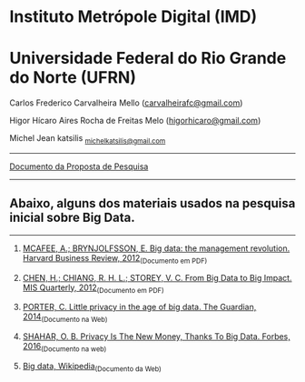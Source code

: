 # Instituto Metrópole Digital (IMD) 
# Universidade Federal do Rio Grande do Norte (UFRN)  
 Carlos Frederico Carvalheira Mello (carvalheirafc@gmail.com)
 
 Higor Hícaro Aires Rocha de Freitas Melo (higorhicaro@gmail.com)
 
 Michel Jean katsilis <sub><href>michelkatsilis@gmail.com</href></sub>

---
[Documento da Proposta de Pesquisa](https://docs.google.com/document/d/1-eenjt3xEVban3LNtvtwyc-XKl3aK__KvSwekbBHDww/edit?usp=sharing)


---
## Abaixo, alguns dos materiais usados na pesquisa inicial sobre Big Data.

---


1. [MCAFEE, A.; BRYNJOLFSSON, E. Big data: the management revolution. Harvard Business Review, 2012](http://tarjomefa.com/wp-content/uploads/2017/04/6539-English-TarjomeFa-1.pdf)<sub>(Documento em PDF)</sub>

2. [CHEN, H.; CHIANG, R. H. L.; STOREY, V. C. From Big Data to Big Impact. MIS Quarterly, 2012](http://hmchen.shidler.hawaii.edu/Chen_big_data_MISQ_2012.pdf)<sub>(Documento em PDF)</sub>

3. [PORTER, C. Little privacy in the age of big data. The Guardian, 2014](https://www.theguardian.com/technology/2014/jun/20/little-privacy-in-the-age-of-big-data)<sub>(Documento na Web)</sub>

4. [SHAHAR, O. B. Privacy Is The New Money, Thanks To Big Data. Forbes, 2016](https://www.forbes.com/sites/omribenshahar/2016/04/01/privacy-is-the-new-money-thanks-to-big-data/#67981fc73fa2)<sub>(Documento na web)</sub>

5. [Big data, Wikipedia](https://en.wikipedia.org/wiki/Big_data)<sub>(Documento da Web)</sub>
